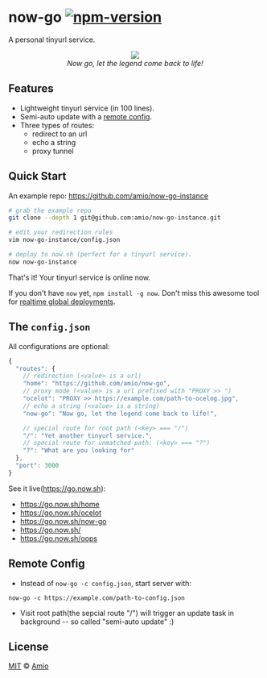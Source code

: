 # now-go [![npm-version][npm-badge]][npm-link]

A personal tinyurl service.

<p align="center">
  <img src="https://cloud.githubusercontent.com/assets/215282/18083956/fd563db8-6ed7-11e6-955a-a107699cbd38.jpg" /><br/>
  <i>Now go, let the legend come back to life!</i>
</p>

## Features

- Lightweight tinyurl service (in 100 lines).
- Semi-auto update with a [remote config](#remote-config).
- Three types of routes:
  - redirect to an url
  - echo a string
  - proxy tunnel

## Quick Start

An example repo: https://github.com/amio/now-go-instance

```bash
# grab the example repo
git clone --depth 1 git@github.com:amio/now-go-instance.git

# edit your redirection rules
vim now-go-instance/config.json

# deploy to now.sh (perfect for a tinyurl service).
now now-go-instance
```

That's it! Your tinyurl service is online now.

If you don't have `now` yet, `npm install -g now`.
Don't miss this awesome tool for [realtime global deployments][now].

## The `config.json`

All configurations are optional:

```javascript
{
  "routes": {
    // redirection (<value> is a url)
    "home": "https://github.com/amio/now-go",
    // proxy mode (<value> is a url prefixed with "PROXY >> ")
    "ocelot": "PROXY >> https://example.com/path-to-ocelog.jpg",
    // echo a string (<value> is a string)
    "now-go": "Now go, let the legend come back to life!",

    // special route for root path (<key> === "/")
    "/": "Yet another tinyurl service.",
    // special route for unmatched path: (<key> === "?")
    "?": "What are you looking for"
  },
  "port": 3000
}
```

See it live(https://go.now.sh):

- https://go.now.sh/home
- https://go.now.sh/ocelot
- https://go.now.sh/now-go
- https://go.now.sh/
- https://go.now.sh/oops

## Remote Config

- Instead of `now-go -c config.json`, start server with:
```
now-go -c https://example.com/path-to-config.json
```

- Visit root path(the sepcial route "/") will trigger an update task in background -- so called "semi-auto update" :)

## License

[MIT][mit] © [Amio][author]

[now]:      https://zeit.co/now
[npm-badge]:https://img.shields.io/npm/v/now-go.svg?style=flat-square
[npm-link]: http://www.npmjs.com/package/now-go
[mit]:      http://opensource.org/licenses/MIT
[author]:   http://github.com/amio
